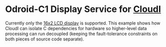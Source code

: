 Odroid-C1 Display Service for [CloudI](http://cloudi.org)
=========================================================

Currently only the [16x2 LCD display](http://www.hardkernel.com/main/products/prdt_info.php?g_code=G141637550797) is supported.
This example shows how CloudI can isolate C dependencies for hardware so
higher-level data processing can run decoupled (keeping the fault-tolerance
constraints on both pieces of source code separate).
